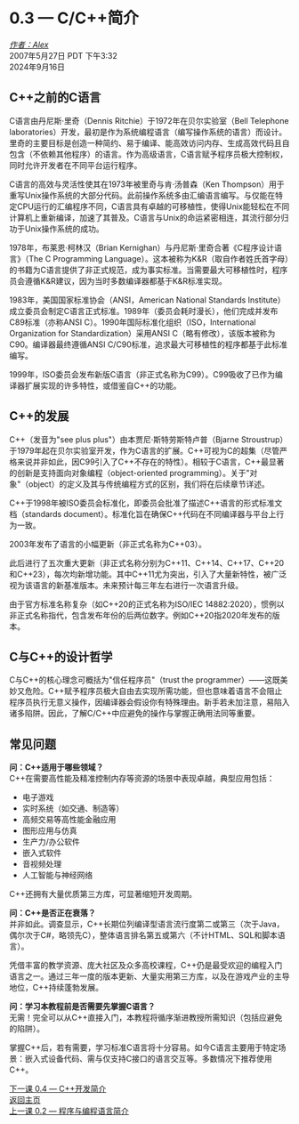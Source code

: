 0.3 — C/C\+\+简介  
===============================================  

[*作者：Alex*](https://www.learncpp.com/author/Alex/ "查看 Alex 的所有文章")  
2007年5月27日 PDT 下午3:32  
2024年9月16日  

 

C\+\+之前的C语言  
----------------  

C语言由丹尼斯·里奇（Dennis Ritchie）于1972年在贝尔实验室（Bell Telephone laboratories）开发，最初是作为系统编程语言（编写操作系统的语言）而设计。里奇的主要目标是创造一种简约、易于编译、能高效访问内存、生成高效代码且自包含（不依赖其他程序）的语言。作为高级语言，C语言赋予程序员极大控制权，同时允许开发者在不同平台运行程序。  

C语言的高效与灵活性使其在1973年被里奇与肯·汤普森（Ken Thompson）用于重写Unix操作系统的大部分代码。此前操作系统多由汇编语言编写。与仅能在特定CPU运行的汇编程序不同，C语言具有卓越的可移植性，使得Unix能轻松在不同计算机上重新编译，加速了其普及。C语言与Unix的命运紧密相连，其流行部分归功于Unix操作系统的成功。  

1978年，布莱恩·柯林汉（Brian Kernighan）与丹尼斯·里奇合著《C程序设计语言》（The C Programming Language）。这本被称为K&R（取自作者姓氏首字母）的书籍为C语言提供了非正式规范，成为事实标准。当需要最大可移植性时，程序员会遵循K&R建议，因为当时多数编译器都基于K&R标准实现。  

1983年，美国国家标准协会（ANSI，American National Standards Institute）成立委员会制定C语言正式标准。1989年（委员会耗时漫长），他们完成并发布C89标准（亦称ANSI C）。1990年国际标准化组织（ISO，International Organization for Standardization）采用ANSI C（略有修改），该版本被称为C90。编译器最终遵循ANSI C/C90标准，追求最大可移植性的程序都基于此标准编写。  

1999年，ISO委员会发布新版C语言（非正式名称为C99）。C99吸收了已作为编译器扩展实现的许多特性，或借鉴自C\+\+的功能。  

C\+\+的发展  
----------------  

C\+\+（发音为"see plus plus"）由本贾尼·斯特劳斯特卢普（Bjarne Stroustrup）于1979年起在贝尔实验室开发，作为C语言的扩展。C\+\+可视为C的超集（尽管严格来说并非如此，因C99引入了C\+\+不存在的特性）。相较于C语言，C\+\+最显著的创新是支持面向对象编程（object-oriented programming）。关于"对象"（object）的定义及其与传统编程方式的区别，我们将在后续章节详述。  

C\+\+于1998年被ISO委员会标准化，即委员会批准了描述C\+\+语言的形式标准文档（standards document）。标准化旨在确保C\+\+代码在不同编译器与平台上行为一致。  

2003年发布了语言的小幅更新（非正式名称为C\+\+03）。  

此后进行了五次重大更新（非正式名称分别为C\+\+11、C\+\+14、C\+\+17、C\+\+20和C\+\+23），每次均新增功能。其中C\+\+11尤为突出，引入了大量新特性，被广泛视为该语言的新基准版本。未来预计每三年左右进行一次语言升级。  

由于官方标准名称复杂（如C\+\+20的正式名称为ISO/IEC 14882:2020），惯例以非正式名称指代，包含发布年份的后两位数字。例如C\+\+20指2020年发布的版本。  

C与C\+\+的设计哲学  
----------------  

C与C\+\+的核心理念可概括为"信任程序员"（trust the programmer）——这既美妙又危险。C\+\+赋予程序员极大自由去实现所需功能，但也意味着语言不会阻止程序员执行无意义操作，因编译器会假设你有特殊理由。新手若未加注意，易陷入诸多陷阱。因此，了解C/C\+\+中应避免的操作与掌握正确用法同等重要。  

常见问题  
----------------  

**问：C\+\+适用于哪些领域？**  
C\+\+在需要高性能及精准控制内存等资源的场景中表现卓越，典型应用包括：  
* 电子游戏  
* 实时系统（如交通、制造等）  
* 高频交易等高性能金融应用  
* 图形应用与仿真  
* 生产力/办公软件  
* 嵌入式软件  
* 音视频处理  
* 人工智能与神经网络  

C\+\+还拥有大量优质第三方库，可显著缩短开发周期。  

**问：C\+\+是否正在衰落？**  
并非如此。调查显示，C\+\+长期位列编译型语言流行度第二或第三（次于Java，偶尔次于C#，略领先C），整体语言排名第五或第六（不计HTML、SQL和脚本语言）。  

凭借丰富的教学资源、庞大社区及众多高校课程，C\+\+仍是最受欢迎的编程入门语言之一。通过三年一度的版本更新、大量实用第三方库，以及在游戏产业的主导地位，C\+\+持续蓬勃发展。  

**问：学习本教程前是否需要先掌握C语言？**  
无需！完全可以从C\+\+直接入门，本教程将循序渐进教授所需知识（包括应避免的陷阱）。  

掌握C\+\+后，若有需要，学习标准C语言将十分容易。如今C语言主要用于特定场景：嵌入式设备代码、需与仅支持C接口的语言交互等。多数情况下推荐使用C\+\+。  

[下一课 0.4 — C++开发简介](Chapter-0/lesson0.4-introduction-to-cpp-development.md)  
[返回主页](/)  
[上一课 0.2 — 程序与编程语言简介](Chapter-0/lesson0.2-introduction-to-programming-languages.md)